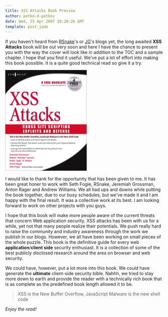 ```yaml
---
title: XSS Attacks Book Preview
author: petko-d-petkov
date: Wed, 25 Apr 2007 10:20:26 GMT
template: post.jade
---
```


If you haven't heard from [RSnake](http://ha.ckers.org/blog/20070423/xss-book-preview)'s or [JG](http://jeremiahgrossman.blogspot.com/)'s blogs yet, the long awaited **XSS Attacks** book will be out very soon and here I have the chance to present you with the way the cover will look like in addition to the TOC and a sample chapter. I hope that you find it useful. We've put a lot of effort into making this book possible. It is a quite good technical read so give it a try.

![XSS Attacks](/files/2007/04/xss-book.jpg)

I would like to thank for the opportunity that has been given to me. It has been great honer to work with Seth Fogie, RSnake, Jeremiah Grossman, Anton Rager and Andrew Williams. We all had ups and downs while putting the book together, due to our busy schedules, but we've made it and I am happy with the final result. It was a collective work at its best. I am looking forward to work on other projects with you guys.

I hope that this book will make more people aware of the current threats that concern Web application security. XSS attacks has been with us for a while, yet not that many people realize their potentials. We push really hard to raise the community and industry awareness through the work we publish in our blogs. However, we all have been working on small pieces of the whole puzzle. This book is the definitive guide for every web **application**/**client side** security enthusiast. It is a collection of some of the best publicly disclosed research around the area on browser and web security.

We could have, however, put a lot more into this book. We could have generate the **ultimate** client-side security bible. Nahhh, we tried to stay more down to earth and provide the reader with a technically rich book that is as complete as the predefined book length allowed it to be.

> XSS is the New Buffer Overflow, JavaScript Malware is the new shell code

_Enjoy the read!_
